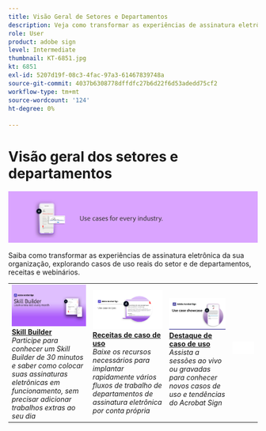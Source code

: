 ```yaml
---
title: Visão Geral de Setores e Departamentos
description: Veja como transformar as experiências de assinatura eletrônica de clientes e funcionários nesses casos reais de uso, receitas e webinários de departamentos e do setor
role: User
product: adobe sign
level: Intermediate
thumbnail: KT-6851.jpg
kt: 6851
exl-id: 5207d19f-08c3-4fac-97a3-61467839748a
source-git-commit: 4037b6308778dffdfc27b6d22f6d53adedd75cf2
workflow-type: tm+mt
source-wordcount: '124'
ht-degree: 0%

---
```


# Visão geral dos setores e departamentos

![Acrobat Sign Industry Image](../assets/Hero-Industry.png)

Saiba como transformar as experiências de assinatura eletrônica da sua organização, explorando casos de uso reais do setor e de departamentos, receitas e webinários.

<table style="table-layout:fixed">
<tr>
  <td>
    <a href="innovation-series.md">
      <img alt="Skill Builder" src="../assets/SB_1280.jpg" />
    </a>
    <div>
    <a href="innovation-series.md"><strong>Skill Builder</strong></a>
    </div>
    <em>Participe para conhecer um Skill Builder de 30 minutos e saber como colocar suas assinaturas eletrônicas em funcionamento, sem precisar adicionar trabalhos extras ao seu dia</em>
    <br>
  </td>
  <td>
    <a href="recipes.md">
      <img alt="Receitas de caso de uso" src="../assets/Expand_RecipeR.png" />
    </a>
    <div>
    <a href="recipes.md"><strong>Receitas de caso de uso</strong></a>
    </div>
    <em>Baixe os recursos necessários para implantar rapidamente vários fluxos de trabalho de departamentos de assinatura eletrônica por conta própria</em>
    <br>
  </td>
  <td>
    <a href="use-case-showcase.md">
      <img alt="Destaque de caso de uso" src="../assets/UseCaseShowcaseR.png" />
    </a>
    <div>
    <a href="use-case-showcase.md"><strong>Destaque de caso de uso</strong></a>
    </div>
    <em>Assista a sessões ao vivo ou gravadas para conhecer novos casos de uso e tendências do Acrobat Sign</em>
    <br>
  </td>
  <td>
    <img alt="Espaçador" src="../assets/Whitespacer.png" />
    <div>
    <br>
  </td>
</tr>
</table>
